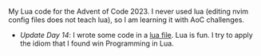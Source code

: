 My Lua code for the Advent of Code 2023. I never used lua (editing nvim config files does not teach lua), so I am learning it with AoC challenges.

- *Update Day 14*: I wrote some code in a [lua file](./lib.lua). Lua is fun. I try to apply the idiom that I found win Programming in Lua.
